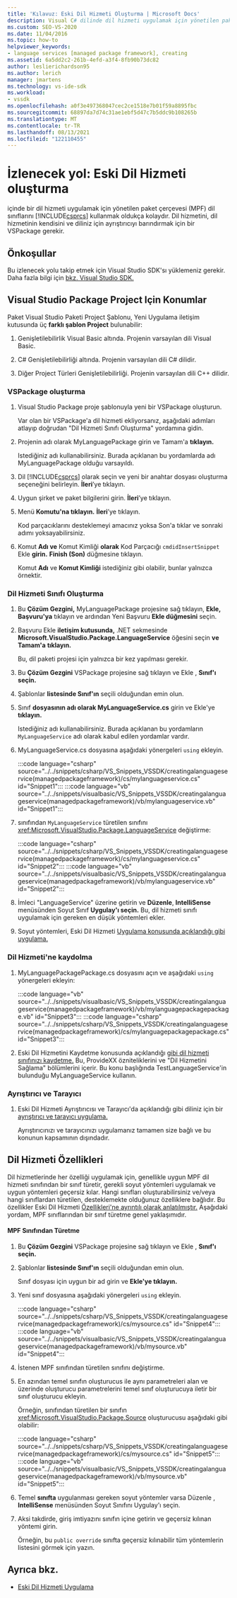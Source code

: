 ```yaml
---
title: 'Kılavuz: Eski Dil Hizmeti Oluşturma | Microsoft Docs'
description: Visual C# dilinde dil hizmeti uygulamak için yönetilen paket çerçevesi dil sınıflarını kullanmayı öğrenin.
ms.custom: SEO-VS-2020
ms.date: 11/04/2016
ms.topic: how-to
helpviewer_keywords:
- language services [managed package framework], creating
ms.assetid: 6a5dd2c2-261b-4efd-a3f4-8fb90b73dc82
author: leslierichardson95
ms.author: lerich
manager: jmartens
ms.technology: vs-ide-sdk
ms.workload:
- vssdk
ms.openlocfilehash: a0f3e497368047cec2ce1518e7b01f59a8895fbc
ms.sourcegitcommit: 68897da7d74c31ae1ebf5d47c7b5ddc9b108265b
ms.translationtype: MT
ms.contentlocale: tr-TR
ms.lasthandoff: 08/13/2021
ms.locfileid: "122110455"
---
```

# <a name="walkthrough-creating-a-legacy-language-service"></a>İzlenecek yol: Eski Dil Hizmeti oluşturma
içinde bir dil hizmeti uygulamak için yönetilen paket çerçevesi (MPF) dil sınıflarını [!INCLUDE[csprcs](../../data-tools/includes/csprcs_md.md)] kullanmak oldukça kolaydır. Dil hizmetini, dil hizmetinin kendisini ve diliniz için ayrıştırıcıyı barındırmak için bir VSPackage gerekir.

## <a name="prerequisites"></a>Önkoşullar
 Bu izlenecek yolu takip etmek için Visual Studio SDK'sı yüklemeniz gerekir. Daha fazla bilgi için [bkz. Visual Studio SDK.](../../extensibility/visual-studio-sdk.md)

## <a name="locations-for-the-visual-studio-package-project-template"></a>Visual Studio Package Project Için Konumlar
 Paket Visual Studio Paketi Project Şablonu, Yeni Uygulama iletişim kutusunda üç **farklı şablon Project** bulunabilir:

1. Genişletilebilirlik Visual Basic altında. Projenin varsayılan dili Visual Basic.

2. C# Genişletilebilirliği altında. Projenin varsayılan dili C# dilidir.

3. Diğer Project Türleri Genişletilebilirliği. Projenin varsayılan dili C++ dilidir.

### <a name="create-a-vspackage"></a>VSPackage oluşturma

1. Visual Studio Package proje şablonuyla yeni bir VSPackage oluşturun.

    Var olan bir VSPackage'a dil hizmeti ekliyorsanız, aşağıdaki adımları atlayıp doğrudan "Dil Hizmeti Sınıfı Oluşturma" yordamına gidin.

2. Projenin adı olarak MyLanguagePackage girin ve Tamam'a **tıklayın.**

    Istediğiniz adı kullanabilirsiniz. Burada açıklanan bu yordamlarda adı MyLanguagePackage olduğu varsayıldı.

3. Dil [!INCLUDE[csprcs](../../data-tools/includes/csprcs_md.md)] olarak seçin ve yeni bir anahtar dosyası oluşturma seçeneğini belirleyin. **İleri**’ye tıklayın.

4. Uygun şirket ve paket bilgilerini girin. **İleri**’ye tıklayın.

5. Menü **Komutu'na tıklayın.** **İleri**’ye tıklayın.

    Kod parçacıklarını desteklemeyi amacınız yoksa Son'a tıklar ve sonraki adımı yoksayabilirsiniz.

6. Komut **Adı ve** Komut Kimliği **olarak** Kod Parçacığı `cmdidInsertSnippet` Ekle **girin.** **Finish (Son)** düğmesine tıklayın.

    Komut **Adı** ve **Komut Kimliği** istediğiniz gibi olabilir, bunlar yalnızca örnektir.

### <a name="create-the-language-service-class"></a>Dil Hizmeti Sınıfı Oluşturma

1. Bu **Çözüm Gezgini,** MyLanguagePackage projesine sağ tıklayın, **Ekle,** **Başvuru'ya** tıklayın ve ardından Yeni Başvuru **Ekle düğmesini** seçin.

2. Başvuru Ekle **iletişim kutusunda,** .NET sekmesinde **Microsoft.VisualStudio.Package.LanguageService** öğesini seçin **ve Tamam'a** **tıklayın.**

     Bu, dil paketi projesi için yalnızca bir kez yapılması gerekir.

3. Bu **Çözüm Gezgini** VSPackage projesine sağ tıklayın ve Ekle , **Sınıf'ı** **seçin.**

4. Şablonlar **listesinde Sınıf'ın** seçili olduğundan emin olun.

5. Sınıf **dosyasının adı olarak MyLanguageService.cs** girin ve Ekle'ye **tıklayın.**

     Istediğiniz adı kullanabilirsiniz. Burada açıklanan bu yordamların `MyLanguageService` adı olarak kabul edilen yordamlar vardır.

6. MyLanguageService.cs dosyasına aşağıdaki yönergeleri `using` ekleyin.

     :::code language="csharp" source="../../snippets/csharp/VS_Snippets_VSSDK/creatingalanguageservice(managedpackageframework)/cs/mylanguageservice.cs" id="Snippet1":::
     :::code language="vb" source="../../snippets/visualbasic/VS_Snippets_VSSDK/creatingalanguageservice(managedpackageframework)/vb/mylanguageservice.vb" id="Snippet1":::

7. sınıfından `MyLanguageService` türetilen sınıfını <xref:Microsoft.VisualStudio.Package.LanguageService> değiştirme:

     :::code language="csharp" source="../../snippets/csharp/VS_Snippets_VSSDK/creatingalanguageservice(managedpackageframework)/cs/mylanguageservice.cs" id="Snippet2":::
     :::code language="vb" source="../../snippets/visualbasic/VS_Snippets_VSSDK/creatingalanguageservice(managedpackageframework)/vb/mylanguageservice.vb" id="Snippet2":::

8. İmleci "LanguageService" üzerine getirin ve **Düzenle**, **IntelliSense** menüsünden Soyut Sınıf **Uygulay'ı seçin.** Bu, dil hizmeti sınıfı uygulamak için gereken en düşük yöntemleri ekler.

9. Soyut yöntemleri, Eski Dil Hizmeti [Uygulama konusunda açıklandığı gibi uygulama.](../../extensibility/internals/implementing-a-legacy-language-service2.md)

### <a name="register-the-language-service"></a>Dil Hizmeti'ne kaydolma

1. MyLanguagePackagePackage.cs dosyasını açın ve aşağıdaki `using` yönergeleri ekleyin:

     :::code language="vb" source="../../snippets/visualbasic/VS_Snippets_VSSDK/creatingalanguageservice(managedpackageframework)/vb/mylanguagepackagepackage.vb" id="Snippet3":::
     :::code language="csharp" source="../../snippets/csharp/VS_Snippets_VSSDK/creatingalanguageservice(managedpackageframework)/cs/mylanguagepackagepackage.cs" id="Snippet3":::

2. Eski Dil Hizmetini Kaydetme konusunda açıklandığı [gibi dil hizmeti sınıfınızı kaydetme.](../../extensibility/internals/registering-a-legacy-language-service1.md) Bu, ProvideXX özniteliklerini ve "Dil Hizmetini Sağlama" bölümlerini içerir. Bu konu başlığında TestLanguageService'in bulunduğu MyLanguageService kullanın.

### <a name="the-parser-and-scanner"></a>Ayrıştırıcı ve Tarayıcı

1. Eski Dil Hizmeti Ayrıştırıcısı ve Tarayıcı'da açıklandığı gibi diliniz için bir [ayrıştırıcı ve tarayıcı uygulama.](../../extensibility/internals/legacy-language-service-parser-and-scanner.md)

     Ayrıştırıcınızı ve tarayıcınızı uygulamanız tamamen size bağlı ve bu konunun kapsamının dışındadır.

## <a name="language-service-features"></a>Dil Hizmeti Özellikleri
 Dil hizmetlerinde her özelliği uygulamak için, genellikle uygun MPF dil hizmeti sınıfından bir sınıf türetir, gerekli soyut yöntemleri uygulamak ve uygun yöntemleri geçersiz kılar. Hangi sınıfları oluşturabilirsiniz ve/veya hangi sınıflardan türetilen, desteklemekte olduğunuz özelliklere bağlıdır. Bu özellikler Eski Dil Hizmeti [Özellikleri'ne ayrıntılı olarak anlatılmıştır.](../../extensibility/internals/legacy-language-service-features1.md) Aşağıdaki yordam, MPF sınıflarından bir sınıf türetme genel yaklaşımıdır.

#### <a name="deriving-from-an-mpf-class"></a>MPF Sınıfından Türetme

1. Bu **Çözüm Gezgini** VSPackage projesine sağ tıklayın ve Ekle , **Sınıf'ı** **seçin.**

2. Şablonlar **listesinde Sınıf'ın** seçili olduğundan emin olun.

     Sınıf dosyası için uygun bir ad girin ve **Ekle'ye tıklayın.**

3. Yeni sınıf dosyasına aşağıdaki yönergeleri `using` ekleyin.

     :::code language="csharp" source="../../snippets/csharp/VS_Snippets_VSSDK/creatingalanguageservice(managedpackageframework)/cs/mysource.cs" id="Snippet4":::
     :::code language="vb" source="../../snippets/visualbasic/VS_Snippets_VSSDK/creatingalanguageservice(managedpackageframework)/vb/mysource.vb" id="Snippet4":::

4. İstenen MPF sınıfından türetilen sınıfını değiştirme.

5. En azından temel sınıfın oluşturucus ile aynı parametreleri alan ve üzerinde oluşturucu parametrelerini temel sınıf oluşturucuya iletir bir sınıf oluşturucu ekleyin.

     Örneğin, sınıfından türetilen bir sınıfın <xref:Microsoft.VisualStudio.Package.Source> oluşturucusu aşağıdaki gibi olabilir:

     :::code language="csharp" source="../../snippets/csharp/VS_Snippets_VSSDK/creatingalanguageservice(managedpackageframework)/cs/mysource.cs" id="Snippet5":::
     :::code language="vb" source="../../snippets/visualbasic/VS_Snippets_VSSDK/creatingalanguageservice(managedpackageframework)/vb/mysource.vb" id="Snippet5":::

6. Temel **sınıfta** uygulanması gereken soyut  yöntemler varsa Düzenle , **IntelliSense** menüsünden Soyut Sınıfını Uygulay'ı seçin.

7. Aksi takdirde, giriş imtiyazını sınıfın içine getirin ve geçersiz kılınan yöntemi girin.

     Örneğin, bu `public override` sınıfta geçersiz kılınabilir tüm yöntemlerin listesini görmek için yazın.

## <a name="see-also"></a>Ayrıca bkz.
- [Eski Dil Hizmeti Uygulama](../../extensibility/internals/implementing-a-legacy-language-service1.md)
